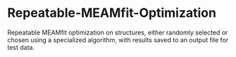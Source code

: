 # Repeatable-MEAMfit-Optimization
Repeatable MEAMfit optimization on structures, either randomly selected or chosen using a specialized algorithm, with results saved to an output file for test data.
